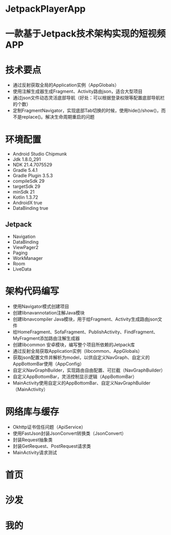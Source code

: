 # JetpackPlayerApp

# 一款基于Jetpack技术架构实现的短视频APP 

# 技术要点
- 通过反射获取全局的Application实例（AppGlobals）
- 使用注解生成器生成Fragment、Activity路由json，适合大型项目
- 通过json文件动态灵活底部导航（好处：可以根据登录权限等配置底部导航栏的个数）
- 定制FragmentNavigator，实现底部Tab切换的时候，使用hide()/show()，而不是replace()。解决生命周期重启的问题

# 环境配置
- Android Studio Chipmunk
- Jdk 1.8.0_291
- NDK 21.4.7075529
- Gradle 5.4.1
- Gradle Plugin 3.5.3
- compileSdk 29
- targetSdk 29
- minSdk 21
- Kotlin 1.3.72
- AndroidX true
- DataBinding true

## Jetpack
- Navigation
- DataBinding
- ViewPager2
- Paging
- WorkManager
- Room
- LiveData

# 架构代码编写
- 使用Navigator模式创建项目
- 创建libnavannotation注解Java模块
- 创建libnavcompiler Java模块，用于给Fragment、Activity生成路由json文件
- 给HomeFragment、SofaFragment、PublishActivity、FindFragment、MyFragment添加路由注解生成器
- 创建libcommon 安卓模块，编写整个项目所依赖的Jetpack库
- 通过反射全局获取Application实例（libcommon、AppGlobals）
- 获取json配置文件并解析为model，以供自定义NavGraph、自定义的AppBottomBar使用（AppConfig）
- 自定义NavGraphBuilder，实现路由自由配置、可拦截（NavGraphBuilder）
- 自定义AppBottomBar，灵活控制显示逻辑（AppBottomBar）
- MainActivity使用自定义的AppBottomBar、自定义NavGraphBuilder（MainActivity）

# 网络库与缓存
- Okhttp证书信任问题（ApiService）
- 使用FastJson封装JsonConvert转换类（JsonConvert）
- 封装Request抽象类
- 封装GetRequest、PostRequest请求类
- MainActivity请求测试

# 首页
# 沙发
# 我的